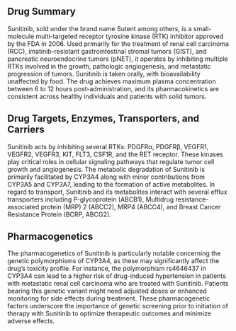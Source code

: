 ## Drug Summary
Sunitinib, sold under the brand name Sutent among others, is a small-molecule multi-targeted receptor tyrosine kinase (RTK) inhibitor approved by the FDA in 2006. Used primarily for the treatment of renal cell carcinoma (RCC), imatinib-resistant gastrointestinal stromal tumors (GIST), and pancreatic neuroendocrine tumors (pNET), it operates by inhibiting multiple RTKs involved in the growth, pathologic angiogenesis, and metastatic progression of tumors. Sunitinib is taken orally, with bioavailability unaffected by food. The drug achieves maximum plasma concentration between 6 to 12 hours post-administration, and its pharmacokinetics are consistent across healthy individuals and patients with solid tumors.

## Drug Targets, Enzymes, Transporters, and Carriers
Sunitinib acts by inhibiting several RTKs: PDGFRα, PDGFRβ, VEGFR1, VEGFR2, VEGFR3, KIT, FLT3, CSF1R, and the RET receptor. These kinases play critical roles in cellular signaling pathways that regulate tumor cell growth and angiogenesis. The metabolic degradation of Sunitinib is primarily facilitated by CYP3A4 along with minor contributions from CYP3A5 and CYP3A7, leading to the formation of active metabolites. In regard to transport, Sunitinib and its metabolites interact with several efflux transporters including P-glycoprotein (ABCB1), Multidrug resistance-associated protein (MRP) 2 (ABCC2), MRP4 (ABCC4), and Breast Cancer Resistance Protein (BCRP, ABCG2).

## Pharmacogenetics
The pharmacogenetics of Sunitinib is particularly notable concerning the genetic polymorphisms of CYP3A4, as these may significantly affect the drug’s toxicity profile. For instance, the polymorphism rs4646437 in CYP3A4 can lead to a higher risk of drug-induced hypertension in patients with metastatic renal cell carcinoma who are treated with Sunitinib. Patients bearing this genetic variant might need adjusted doses or enhanced monitoring for side effects during treatment. These pharmacogenetic factors underscore the importance of genetic screening prior to initiation of therapy with Sunitinib to optimize therapeutic outcomes and minimize adverse effects.